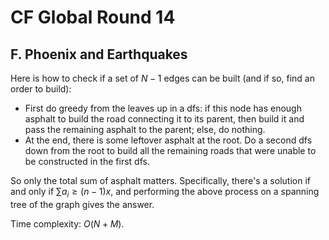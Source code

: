 # CF Global Round 14

## F. Phoenix and Earthquakes
Here is how to check if a set of $N-1$ edges can be built (and if so, find an order to build):
 - First do greedy from the leaves up in a dfs: if this node has enough asphalt to build the road connecting it to its parent, then build it and pass the remaining asphalt to the parent; else, do nothing.
 - At the end, there is some leftover asphalt at the root. Do a second dfs down from the root to build all the remaining roads that were unable to be constructed in the first dfs.

So only the total sum of asphalt matters. Specifically, there's a solution if and only if $\sum{a_i}\ge{(n-1)x}$, and performing the above process on a spanning tree of the graph gives the answer.

Time complexity: $O(N+M)$.
